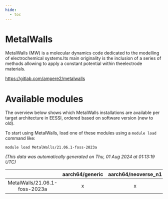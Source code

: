 ```yaml
---
hide:
  - toc
---
```


MetalWalls
==========


MetalWalls (MW) is a molecular dynamics code dedicated to the modelling of electrochemical systems.Its main originality is the inclusion of a series of methods allowing to apply a constant potential within theelectrode materials.

https://gitlab.com/ampere2/metalwalls
# Available modules


The overview below shows which MetalWalls installations are available per target architecture in EESSI, ordered based on software version (new to old).

To start using MetalWalls, load one of these modules using a `module load` command like:

```shell
module load MetalWalls/21.06.1-foss-2023a
```

*(This data was automatically generated on Thu, 01 Aug 2024 at 01:13:19 UTC)*  

| |aarch64/generic|aarch64/neoverse_n1|aarch64/neoverse_v1|x86_64/generic|x86_64/amd/zen2|x86_64/amd/zen3|x86_64/intel/haswell|x86_64/intel/skylake_avx512|
| :---: | :---: | :---: | :---: | :---: | :---: | :---: | :---: | :---: |
|MetalWalls/21.06.1-foss-2023a|x|x|x|x|x|x|x|x|
